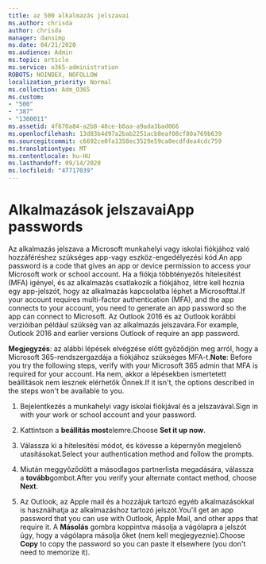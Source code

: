 ```yaml
---
title: az 500 alkalmazás jelszavai
ms.author: chrisda
author: chrisda
manager: dansimp
ms.date: 04/21/2020
ms.audience: Admin
ms.topic: article
ms.service: o365-administration
ROBOTS: NOINDEX, NOFOLLOW
localization_priority: Normal
ms.collection: Adm_O365
ms.custom:
- "500"
- "387"
- "1300011"
ms.assetid: 4f670a84-a2b8-48ce-b0aa-a9ada3bad066
ms.openlocfilehash: 13d83b4d97a2bab2251acb8eaf08cf80a769b639
ms.sourcegitcommit: c6692ce0fa1358ec3529e59ca0ecdfdea4cdc759
ms.translationtype: MT
ms.contentlocale: hu-HU
ms.lasthandoff: 09/14/2020
ms.locfileid: "47717039"
---
```

# <a name="app-passwords"></a><span data-ttu-id="95f6d-102">Alkalmazások jelszavai</span><span class="sxs-lookup"><span data-stu-id="95f6d-102">App passwords</span></span>

<span data-ttu-id="95f6d-103">Az alkalmazás jelszava a Microsoft munkahelyi vagy iskolai fiókjához való hozzáféréshez szükséges app-vagy eszköz-engedélyezési kód.</span><span class="sxs-lookup"><span data-stu-id="95f6d-103">An app password is a code that gives an app or device permission to access your Microsoft work or school account.</span></span> <span data-ttu-id="95f6d-104">Ha a fiókja többtényezős hitelesítést (MFA) igényel, és az alkalmazás csatlakozik a fiókjához, létre kell hoznia egy app-jelszót, hogy az alkalmazás kapcsolatba léphet a Microsofttal.</span><span class="sxs-lookup"><span data-stu-id="95f6d-104">If your account requires multi-factor authentication (MFA), and the app connects to your account, you need to generate an app password so the app can connect to Microsoft.</span></span> <span data-ttu-id="95f6d-105">Az Outlook 2016 és az Outlook korábbi verzióiban például szükség van az alkalmazás jelszavára.</span><span class="sxs-lookup"><span data-stu-id="95f6d-105">For example, Outlook 2016 and earlier versions Outlook of require an app password.</span></span>

 <span data-ttu-id="95f6d-106">**Megjegyzés**: az alábbi lépések elvégzése előtt győződjön meg arról, hogy a Microsoft 365-rendszergazdája a fiókjához szükséges MFA-t.</span><span class="sxs-lookup"><span data-stu-id="95f6d-106">**Note**: Before you try the following steps, verify with your Microsoft 365 admin that MFA is required for your account.</span></span> <span data-ttu-id="95f6d-107">Ha nem, akkor a lépésekben ismertetett beállítások nem lesznek elérhetők Önnek.</span><span class="sxs-lookup"><span data-stu-id="95f6d-107">If it isn't, the options described in the steps won't be available to you.</span></span>

1. <span data-ttu-id="95f6d-108">Bejelentkezés a munkahelyi vagy iskolai fiókjával és a jelszavával.</span><span class="sxs-lookup"><span data-stu-id="95f6d-108">Sign in with your work or school account and your password.</span></span>

2. <span data-ttu-id="95f6d-109">Kattintson a **beállítás most**elemre.</span><span class="sxs-lookup"><span data-stu-id="95f6d-109">Choose **Set it up now**.</span></span>

3. <span data-ttu-id="95f6d-110">Válassza ki a hitelesítési módot, és kövesse a képernyőn megjelenő utasításokat.</span><span class="sxs-lookup"><span data-stu-id="95f6d-110">Select your authentication method and follow the prompts.</span></span>

4. <span data-ttu-id="95f6d-111">Miután meggyőződött a másodlagos partnerlista megadására, válassza a **tovább**gombot.</span><span class="sxs-lookup"><span data-stu-id="95f6d-111">After you verify your alternate contact method, choose **Next**.</span></span>

5. <span data-ttu-id="95f6d-112">Az Outlook, az Apple mail és a hozzájuk tartozó egyéb alkalmazásokkal is használhatja az alkalmazáshoz tartozó jelszót.</span><span class="sxs-lookup"><span data-stu-id="95f6d-112">You'll get an app password that you can use with Outlook, Apple Mail, and other apps that require it.</span></span> <span data-ttu-id="95f6d-113">A **Másolás** gombra koppintva másolja a vágólapra a jelszót úgy, hogy a vágólapra másolja őket (nem kell megjegyeznie).</span><span class="sxs-lookup"><span data-stu-id="95f6d-113">Choose **Copy** to copy the password so you can paste it elsewhere (you don't need to memorize it).</span></span>

